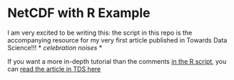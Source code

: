# NetCDF with R Example

I am very excited to be writing this: the script in this repo is the accompanying resource for my very first article published in Towards Data Science!!! * *celebration noises* * 

If you want a more in-depth tutorial than the comments [in the R script](https://github.com/BraeuNerd/ncdfwithRexample/blob/main/ncdfwithRexample.R), you can [read the article in TDS here](https://towardsdatascience.com/how-to-crack-open-netcdf-files-in-r-and-extract-data-as-time-series-24107b70dcd)